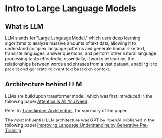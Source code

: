 # Intro to Large Language Models

## What is LLM

LLM stands for "Large Language Model," which uses deep learning algorithms to analyze massive amounts of text data, allowing it to understand complex language patterns and generate human-like text, translate languages, answer questions, and perform other natural language processing tasks effectively; essentially, it works by learning the relationships between words and phrases from a vast dataset, enabling it to predict and generate relevant text based on context.

## Architecture behind LLM

LLMs are build upon transformer model, which was first introduced in the following paper [Attention Is All You Need](https://arxiv.org/abs/1706.03762).

Refer to [Transformer Architecture](https://github.com/ksk-17/blog/blob/master/TheWorldOfLLM/transformer.md), for summary of the paper.

The most influential LLM architecture was GPT by OpenAI published in the following paper [Improving Language Understanding
by Generative Pre-Training](https://cdn.openai.com/research-covers/language-unsupervised/language_understanding_paper.pdf)


